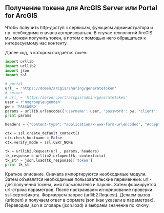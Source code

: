 ## Получение токена для ArcGIS Server или Portal for ArcGIS

Чтобы получить http-доступ к сервисам, функциям администратора и пр. необходимо сначала авторизоваться. В случае технологий ArcGIS мы можем получить токен, а потом с помощью него обращаться к интересуемому нас контенту.

Далее код, в котором создаётся токен:

```python
import urllib
import urllib2
import json
import ssl

# portal
url_ = 'https://domen/arcgis/sharing/generateToken'
# server
# url_ = 'https:/server:port/arcgis/admin/generateToken'
user = r'mygroup\eugenden'
pw = 'PA$$W0RD'
params = urllib.urlencode({'username': user, 'password': pw, 'client': 'requestip', 'f': 'json'})
print params

headers = {"Content-type": "application/x-www-form-urlencoded", "Accept": "text/plain"}

ctx = ssl.create_default_context()
ctx.check_hostname = False
ctx.verify_mode = ssl.CERT_NONE

tk = urllib2.Request(url_, params, headers)
tk_response = urllib2.urlopen(tk, context=ctx)
tk_str = json.load(tk_response)['token']
print tk_str
```

Краткое описание. 
Сначала импортируются необходимые модули. Затем объявлятся необходимые пользовательские переменные: url - для получения токена, имя пользователя и пароль. Затем формируется url-строка параметров. После настраиваем игнорирование проверки ssl-сертификата. Формируем запрос (urllib2.Request). Делаем вызов (urlopen) и получаем ответ в формате json (как указали в параметрах). Переводим json в словарь (json.load) и выбраем значение по ключу.
